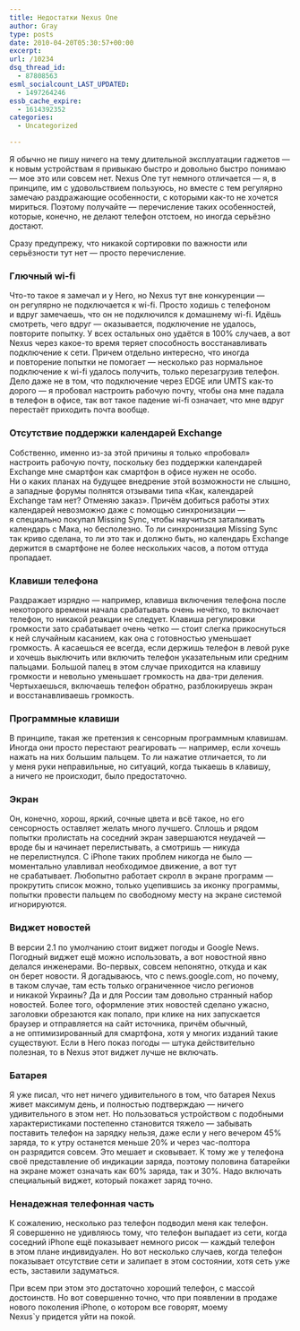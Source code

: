 ```yaml
---
title: Недостатки Nexus One
author: Gray
type: posts
date: 2010-04-20T05:30:57+00:00
excerpt:
url: /10234
dsq_thread_id:
  - 87808563
esml_socialcount_LAST_UPDATED:
  - 1497264246
essb_cache_expire:
  - 1614392352
categories:
  - Uncategorized

---
```








Я обычно не пишу ничего на тему длительной эксплуатации гаджетов — к новым устройствам я привыкаю быстро и довольно быстро понимаю — мое это или совсем нет. Nexus One тут немного отличается — я, в принципе, им с удовольствием пользуюсь, но вместе с тем регулярно замечаю раздражающие особенности, с которыми <nobr>как-то</nobr> не хочется мириться. Поэтому получайте — перечисление таких особенностей, которые, конечно, не делают телефон отстоем, но иногда серьёзно достают.

Сразу предупрежу, что никакой сортировки по важности или серьёзности тут нет — просто перечисление.

### **Глючный <nobr>wi-fi</nobr>**

<nobr>Что-то</nobr> такое я&nbsp;замечал и&nbsp;у&nbsp;Hero, но&nbsp;Nexus тут вне конкуренции&nbsp;&mdash; он&nbsp;регулярно не&nbsp;подключается к&nbsp;<nobr>wi-fi</nobr>. Просто ходишь с&nbsp;телефоном и&nbsp;вдруг замечаешь, что он&nbsp;не&nbsp;подключился к&nbsp;домашнему <nobr>wi-fi</nobr>. Идёшь смотреть, чего вдруг&nbsp;&mdash; оказывается, подключение не&nbsp;удалось, повторите попытку. У&nbsp;всех остальных оно удаётся в&nbsp;100% случаев, а&nbsp;вот Nexus через <nobr>какое-то</nobr> время теряет способность восстанавливать подключение к&nbsp;сети. Причем отдельно интересно, что иногда и&nbsp;повторение попытки не&nbsp;помогает&nbsp;&mdash; несколько раз нормальное подключение к&nbsp;<nobr>wi-fi</nobr> удалось получить, только перезагрузив телефон. Дело даже не&nbsp;в&nbsp;том, что подключение через EDGE или UMTS <nobr>как-то</nobr> дорого&nbsp;&mdash; я&nbsp;пробовал настроить рабочую почту, чтобы она мне падала в&nbsp;телефон в&nbsp;офисе, так вот такое падение <nobr>wi-fi</nobr> означает, что мне вдруг перестаёт приходить почта вообще.

### **Отсутствие поддержки календарей Exchange**

Собственно, именно <nobr>из-за</nobr> этой причины я&nbsp;только &laquo;пробовал&raquo; настроить рабочую почту, поскольку без поддержки календарей Exchange мне смартфон как смартфон в&nbsp;офисе нужен не&nbsp;особо. Ни&nbsp;о&nbsp;каких планах на&nbsp;будущее внедрение этой возможности не&nbsp;слышно, а&nbsp;западные форумы полнятся отзывами типа &laquo;Как, календарей Exchange там нет? Отменяю заказ&raquo;. Причём добиться работы этих календарей невозможно даже с&nbsp;помощью синхронизации&nbsp;&mdash; я&nbsp;специально покупал Missing Sync, чтобы научиться заталкивать календарь с&nbsp;Мака, но&nbsp;бесполезно. То&nbsp;ли синхронизация Missing Sync так криво сделана, то&nbsp;ли это так и&nbsp;должно быть, но&nbsp;календарь Exchange держится в&nbsp;смартфоне не&nbsp;более нескольких часов, а&nbsp;потом оттуда пропадает.

### **Клавиши телефона**

Раздражает изрядно&nbsp;&mdash; например, клавиша включения телефона после некоторого времени начала срабатывать очень нечётко, то&nbsp;включает телефон, то&nbsp;никакой реакции не&nbsp;следует. Клавиша регулировки громкости зато срабатывает очень четко&nbsp;&mdash; стоит слегка прикоснуться к&nbsp;ней случайным касанием, как она с&nbsp;готовностью уменьшает громкость. А&nbsp;касаешься ее&nbsp;всегда, если держишь телефон в&nbsp;левой руке и&nbsp;хочешь выключить или включить телефон указательным или средним пальцами. Большой палец в&nbsp;этом случае приходится на&nbsp;клавишу громкости и&nbsp;невольно уменьшает громкость на&nbsp;<nobr>два-три</nobr> деления. Чертыхаешься, включаешь телефон обратно, разблокируешь экран и&nbsp;восстанавливаешь громкость.

### **Программные клавиши**

В&nbsp;принципе, такая&nbsp;же претензия к&nbsp;сенсорным программным клавишам. Иногда они просто перестают реагировать&nbsp;&mdash; например, если хочешь нажать на&nbsp;них большим пальцем. То&nbsp;ли нажатие отличается, то&nbsp;ли у&nbsp;меня руки неправильные, но&nbsp;ситуаций, когда тыкаешь в&nbsp;клавишу, а&nbsp;ничего не&nbsp;происходит, было предостаточно.

### **Экран**

Он, конечно, хорош, яркий, сочные цвета и&nbsp;всё такое, но&nbsp;его сенсорность оставляет желать много лучшего. Сплошь и&nbsp;рядом попытки пролистать на&nbsp;соседний экран завершаются неудачей&nbsp;&mdash; вроде&nbsp;бы и&nbsp;начинает перелистывать, а&nbsp;смотришь&nbsp;&mdash; никуда не&nbsp;перелистнулся. С&nbsp;iPhone таких проблем никогда не&nbsp;было&nbsp;&mdash; моментально улавливал необходимое движение, а&nbsp;вот тут не&nbsp;срабатывает. Любопытно работает скролл в&nbsp;экране программ&nbsp;&mdash; прокрутить список можно, только уцепившись за&nbsp;иконку программы, попытки провести пальцем по&nbsp;свободному месту на&nbsp;экране системой игнорируются.

### **Виджет новостей**

В&nbsp;версии 2.1 по&nbsp;умолчанию стоит виджет погоды и&nbsp;Google News. Погодный виджет ещё можно использовать, а&nbsp;вот новостной явно делался инженерами. <nobr>Во-первых</nobr>, совсем непонятно, откуда и&nbsp;как он&nbsp;берет новости. Я&nbsp;догадываюсь, что с&nbsp;news.google.com, но&nbsp;почему, в&nbsp;таком случае, там есть только ограниченное число регионов и&nbsp;никакой Украины? Да&nbsp;и&nbsp;для России там довольно странный набор новостей. Более того, оформление этих новостей сделано ужасно, заголовки обрезаются как попало, при клике на&nbsp;них запускается браузер и&nbsp;отправляется на&nbsp;сайт источника, причём обычный, а&nbsp;не&nbsp;оптимизированный для смартфона, хотя у&nbsp;многих изданий такие существуют. Если в&nbsp;Hero показ погоды&nbsp;&mdash; штука действительно полезная, то&nbsp;в&nbsp;Nexus этот виджет лучше не&nbsp;включать.

### **Батарея**

Я&nbsp;уже писал, что нет ничего удивительного в&nbsp;том, что батарея Nexus живет максимум день, и&nbsp;полностью подтверждаю&nbsp;&mdash; ничего удивительного в&nbsp;этом нет. Но&nbsp;пользоваться устройством с&nbsp;подобными характеристиками постепенно становится тяжело&nbsp;&mdash; забывать поставить телефон на&nbsp;зарядку нельзя, даже если у&nbsp;него вечером 45% заряда, то&nbsp;к&nbsp;утру останется меньше 20% и&nbsp;через <nobr>час-полтора</nobr> он&nbsp;разрядится совсем. Это мешает и&nbsp;сковывает. К&nbsp;тому&nbsp;же у&nbsp;телефона своё представление об&nbsp;индикации заряда, поэтому половина батарейки на&nbsp;экране может означать как 60% заряда, так и&nbsp;30%. Надо включать специальный виджет, который покажет заряд точно.

### **Ненадежная телефонная часть**

К&nbsp;сожалению, несколько раз телефон подводил меня как телефон. Я&nbsp;совершенно не&nbsp;удивляюсь тому, что телефон выпадает из&nbsp;сети, когда соседний iPhone ещё показывает немного рисок&nbsp;&mdash; каждый телефон в&nbsp;этом плане индивидуален. Но&nbsp;вот несколько случаев, когда телефон показывает отсутствие сети и&nbsp;залипает в&nbsp;этом состоянии, хотя сеть уже есть, заставили задуматься.

При всем при этом это достаточно хороший телефон, с&nbsp;массой достоинств. Но&nbsp;вот совершенно точно, что при появлении в&nbsp;продаже нового поколения iPhone, о&nbsp;котором все говорят, моему Nexus\`у&nbsp;придется уйти на&nbsp;покой.